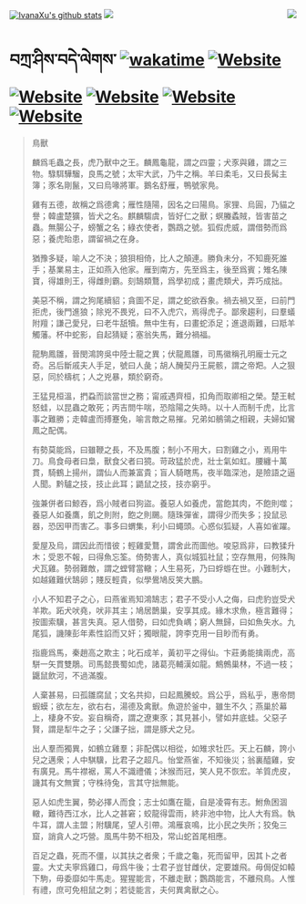 [![IvanaXu's github stats](https://github-readme-stats.vercel.app/api?username=IvanaXu&theme=codeSTACKr)](https://github.com/anuraghazra/github-readme-stats)
<img align="right" src="https://github-readme-stats.vercel.app/api/top-langs/?username=IvanaXu&langs_count=8&theme=codeSTACKr" />
<img src="https://github-readme-stats.vercel.app/api/wakatime?username=IvanaXu&layout=compact&langs_count=8&theme=codeSTACKr&custom_title=Programming&nbsp;Times&nbsp;(Since&nbsp;Jul.29.2021)&range=all_time" />
# བཀྲ་ཤིས་བདེ་ལེགས་	[![wakatime](https://wakatime.com/badge/user/5043ee4a-e361-4607-9d47-d557f2005d05.svg)](https://wakatime.com/@5043ee4a-e361-4607-9d47-d557f2005d05)	[![Website](https://img.shields.io/website?label=&up_color=orange&up_message=Tianchi&url=https%3A%2F%2Fshields.io)](https://tianchi.aliyun.com/home/science/scienceDetail?userId=1095279182618)	[![Website](https://img.shields.io/website?label=&up_color=green&up_message=Yuque&url=https%3A%2F%2Fshields.io)](https://www.yuque.com/ivanaxu)	[![Website](https://img.shields.io/website?label=&up_color=yellow&up_message=Leetcode&url=https%3A%2F%2Fshields.io)](https://leetcode.cn/u/ivanaxu)	[![Website](https://img.shields.io/website?label=&up_color=violet&up_message=AIstudio&url=https%3A%2F%2Fshields.io)](https://aistudio.baidu.com/aistudio/personalcenter/thirdview/979775)	[![Website](https://img.shields.io/website?label=&up_color=red&up_message=Gitee&url=https%3A%2F%2Fshields.io)](https://gitee.com/IvanaXu)
> 鳥獸
> 
> 麟爲毛蟲之長，虎乃獸中之王。麟鳳龜龍，謂之四靈；犬豕與雞，謂之三物。騄駬驊騮，良馬之號；太牢大武，乃牛之稱。羊曰柔毛，又曰長髯主簿；豕名剛鬣，又曰烏喙將軍。鵝名舒雁，鴨號家鳧。
> 
> 雞有五德，故稱之爲德禽；雁性隨陽，因名之曰陽鳥。家狸、烏圓，乃貓之譽；韓盧楚獷，皆犬之名。麒麟騶虞，皆好仁之獸；螟螣蟊賊，皆害苗之蟲。無腸公子，螃蟹之名；綠衣使者，鸚鵡之號。狐假虎威，謂借勢而爲惡；養虎貽患，謂留禍之在身。
> 
> 猶豫多疑，喻人之不決；狼狽相倚，比人之顛連。勝負未分，不知鹿死誰手；基業易主，正如燕入他家。雁到南方，先至爲主，後至爲賓；雉名陳寶，得雄則王，得雌則霸。刻鵠類鶩，爲學初成；畫虎類犬，弄巧成拙。
> 
> 美惡不稱，謂之狗尾續貂；貪圖不足，謂之蛇欲吞象。禍去禍又至，曰前門拒虎，後門進狼；除兇不畏兇，曰不入虎穴，焉得虎子。鄙衆趨利，曰羣蟻附羶；謙己愛兒，曰老牛舐犢。無中生有，曰畫蛇添足；進退兩難，曰羝羊觸藩。杯中蛇影，自起猜疑；塞翁失馬，難分禍福。
> 
> 龍駒鳳雛，晉閔鴻誇吳中陸士龍之異；伏龍鳳雛，司馬徽稱孔明龐士元之奇。呂后斷戚夫人手足，號曰人彘；胡人醃契丹王屍骸，謂之帝羓。人之狠惡，同於檮杌；人之兇暴，類於窮奇。
> 
> 王猛見桓溫，捫蝨而談當世之務；甯戚遇齊桓，扣角而取卿相之榮。楚王軾怒蛙，以昆蟲之敢死；丙吉問牛喘，恐陰陽之失時。以十人而制千虎，比言事之難勝；走韓盧而搏蹇兔，喻言敵之易摧。兄弟如鶺鴒之相親，夫婦如鸞鳳之配偶。
> 
> 有勢莫能爲，曰雖鞭之長，不及馬腹；制小不用大，曰割雞之小，焉用牛刀。鳥食母者曰梟，獸食父者曰獍。苛政猛於虎，壯士氣如虹。腰纏十萬貫，騎鶴上揚州，謂仙人而兼富貴；盲人騎瞎馬，夜半臨深池，是險語之逼人聞。黔驢之技，技止此耳；鼯鼠之技，技亦窮乎。
> 
> 強兼併者曰鯨吞，爲小賊者曰狗盜。養惡人如養虎，當飽其肉，不飽則噬；養惡人如養鷹，飢之則附，飽之則颺。隨珠彈雀，謂得少而失多；投鼠忌器，恐因甲而害乙。事多曰蝟集，利小曰蠅頭。心惑似狐疑，人喜如雀躍。
> 
> 愛屋及烏，謂因此而惜彼；輕雞愛鶩，謂舍此而圖他。唆惡爲非，曰教猱升木；受恩不報，曰得魚忘筌。倚勢害人，真似城狐社鼠；空存無用，何殊陶犬瓦雞。勢弱難敵，謂之螳臂當轍；人生易死，乃曰蜉蝣在世。小難制大，如越雞難伏鵠卵；賤反輕貴，似學鷽鳩反笑大鵬。
> 
> 小人不知君子之心，曰燕雀焉知鴻鵠志；君子不受小人之侮，曰虎豹豈受犬羊欺。跖犬吠堯，吠非其主；鳩居鵲巢，安享其成。緣木求魚，極言難得；按圖索驥，甚言失真。惡人借勢，曰如虎負嵎；窮人無歸，曰如魚失水。九尾狐，譏陳彭年素性諂而又奸；獨眼龍，誇李克用一目眇而有勇。
> 
> 指鹿爲馬，秦趙高之欺主；叱石成羊，黃初平之得仙。卞莊勇能擒兩虎，高駢一矢貫雙鵰。司馬懿畏蜀如虎，諸葛亮輔漢如龍。鷦鷯巢林，不過一枝；鼴鼠飲河，不過滿腹。
> 
> 人棄甚易，曰孤雛腐鼠；文名共抑，曰起鳳騰蛟。爲公乎，爲私乎，惠帝問蝦蟆；欲左左，欲右右，湯德及禽獸。魚遊於釜中，雖生不久；燕巢於幕上，棲身不安。妄自稱奇，謂之遼東豕；其見甚小，譬如井底蛙。父惡子賢，謂是犁牛之子；父謙子拙，謂是豚犬之兒。
> 
> 出人羣而獨異，如鶴立雞羣；非配偶以相從，如雉求牡匹。天上石麟，誇小兒之邁衆；人中騏驥，比君子之超凡。怡堂燕雀，不知後災；翁裏醯雞，安有廣見。馬牛襟裾，罵人不識禮儀；沐猴而冠，笑人見不恢宏。羊質虎皮，譏其有文無實；守株待兔，言其守拙無能。
> 
> 惡人如虎生翼，勢必擇人而食；志士如鷹在籠，自是凌霄有志。鮒魚困涸轍，難待西江水，比人之甚窘；蛟龍得雲雨，終非池中物，比人大有爲。執牛耳，謂人主盟；附驥尾，望人引帶。鴻雁哀鳴，比小民之失所；狡兔三窟，誚貪人之巧營。風馬牛勢不相及，常山蛇首尾相應。
> 
> 百足之蟲，死而不僵，以其扶之者衆；千歲之龜，死而留甲，因其卜之者靈。大丈夫寧爲雞口，毋爲牛後；士君子豈甘雌伏，定要雄飛。毋侷促如轅下駒，毋委靡如牛馬走。猩猩能言，不離走獸；鸚鵡能言，不離飛鳥。人惟有禮，庶可免相鼠之刺；若徒能言，夫何異禽獸之心。
>

